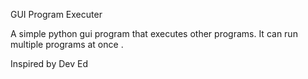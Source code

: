 GUI Program Executer

A simple python gui program that executes other programs. It can run multiple programs at once .



Inspired by Dev Ed